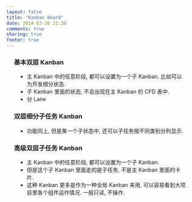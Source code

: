 ```yaml
---
layout: false
title: "Kanban Board"
date: 2014-03-26 21:38
comments: true
sharing: true
footer: true
---
```


<meta charset="UTF-8"> <link rel="stylesheet" type="text/css" href="{{ root_url }}/kanban/reset.css"/> <link rel="stylesheet" type="text/css" href="{{ root_url }}/kanban/bower_components/bootstrap/dist/css/bootstrap.min.css"/> <link rel="stylesheet" type="text/css" href="{{ root_url }}/kanban/kanban.css"/> <script src="{{ root_url }}/kanban/bower_components/angular/angular.min.js"></script> <script src="{{ root_url }}/kanban/bower_components/angular-dragdrop-ganarajpr/draganddrop.js"></script> <script src="{{ root_url }}/kanban/sample-data.js"></script> <script src="{{ root_url }}/kanban/directives.js"></script> <script src="{{ root_url }}/kanban/kanban.js"></script> <p/> <form name="myForm" class="form-horizontal" ng-app="Kanban" ng-controller="MainCtrl"> <div style="margin: 20px"> <h3>基本双层 Kanban</h3> <ul style="margin: 10px;"> <li>主 Kanban 中的任意阶段, 都可以设置为一个子 Kanban.  比如可以为开发细分状态.</li> <li>子 Kanban 里面的状态, 不会出现在主 Kanban 的 CFD 表中.</li> <li>分 Lane</li> </ul> </div> <kanban-board dataset="SampleBoardAndCards2"></kanban-board> <div style="margin: 20px"> <h3>双层细分子任务 Kanban</h3> <ul style="margin: 10px;"> <li>功能同上, 但是某一个子状态中, 还可以子任务按不同类别分列显示.</li> </ul> </div> <kanban-board dataset="SampleBoardAndCards1"></kanban-board> <div style="margin: 20px"> <h3>高级双层子任务 Kanban</h3> <ul style="margin: 10px;"> <li>主 Kanban 中的任意阶段, 都可以设置为一个子 Kanban.</li> <li>但是这个子 Kanban 里面走的是子任务, 不是主 Kanban 里面的卡片.</li> <li>这种 Kanban 更多是作为一种全局 Kanban 来用, 可以容易看到大项目里各个组件运作情况.  一般只读, 不操作.</li> </ul> </div> <kanban-board dataset="SampleBoardAndCards3"></kanban-board> <p style="margin: 20px"> </p> </form>
